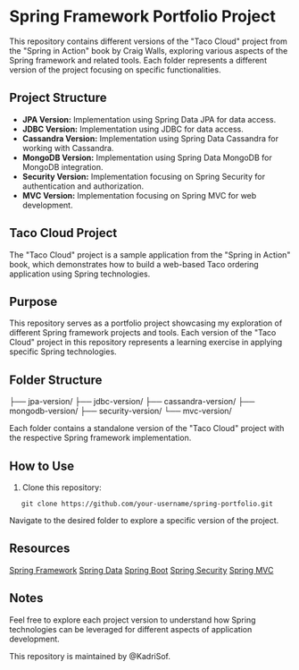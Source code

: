 # Spring Framework Portfolio Project

This repository contains different versions of the "Taco Cloud" project from the "Spring in Action" book by Craig Walls, exploring various aspects of the Spring framework and related tools. Each folder represents a different version of the project focusing on specific functionalities.

## Project Structure

- **JPA Version:** Implementation using Spring Data JPA for data access.
- **JDBC Version:** Implementation using JDBC for data access.
- **Cassandra Version:** Implementation using Spring Data Cassandra for working with Cassandra.
- **MongoDB Version:** Implementation using Spring Data MongoDB for MongoDB integration.
- **Security Version:** Implementation focusing on Spring Security for authentication and authorization.
- **MVC Version:** Implementation focusing on Spring MVC for web development.

## Taco Cloud Project

The "Taco Cloud" project is a sample application from the "Spring in Action" book, which demonstrates how to build a web-based Taco ordering application using Spring technologies.

## Purpose

This repository serves as a portfolio project showcasing my exploration of different Spring framework projects and tools. Each version of the "Taco Cloud" project in this repository represents a learning exercise in applying specific Spring technologies.

## Folder Structure

├── jpa-version/
├── jdbc-version/
├── cassandra-version/
├── mongodb-version/
├── security-version/
└── mvc-version/


Each folder contains a standalone version of the "Taco Cloud" project with the respective Spring framework implementation.

## How to Use

1. Clone this repository:

`   git clone https://github.com/your-username/spring-portfolio.git`

Navigate to the desired folder to explore a specific version of the project.

## Resources
[Spring Framework](https://spring.io/projects/spring-framework)
[Spring Data](https://spring.io/projects/spring-data)
[Spring Boot](https://spring.io/projects/spring-boot)
[Spring Security](https://spring.io/projects/spring-security)
[Spring MVC](https://docs.spring.io/spring-framework/docs/current/reference/html/web.html)

## Notes
Feel free to explore each project version to understand how Spring technologies can be leveraged for different aspects of application development.

This repository is maintained by @KadriSof.

